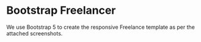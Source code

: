 # Bootstrap Freelancer

We use Bootstrap 5 to create the responsive Freelance template as per the attached screenshots.